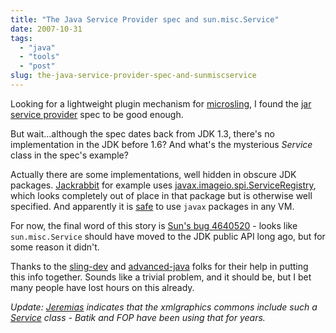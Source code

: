 ```yaml
---
title: "The Java Service Provider spec and sun.misc.Service"
date: 2007-10-31
tags: 
  - "java"
  - "tools"
  - "post"
slug: the-java-service-provider-spec-and-sunmiscservice
---
```


Looking for a lightweight plugin mechanism for [microsling](https://issues.apache.org/jira/browse/SLING-47), I found the [jar service provider](http://java.sun.com/j2se/1.4.2/docs/guide/jar/jar.html#Service%20Provider) spec to be good enough.

But wait...although the spec dates back from JDK 1.3, there's no implementation in the JDK before 1.6? And what's the mysterious _Service_ class in the spec's example?

Actually there are some implementations, well hidden in obscure JDK packages. [Jackrabbit](http://jackrabbit.apache.org) for example uses [javax.imageio.spi.ServiceRegistry](http://java.sun.com/j2se/1.4.2/docs/api/javax/imageio/spi/ServiceRegistry.html), which looks completely out of place in that package but is otherwise well specified. And apparently it is [safe](http://java.sun.com/products/jdk/faq/faq-sun-packages.html) to use `javax` packages in any VM.

For now, the final word of this story is [Sun's bug 4640520](http://bugs.sun.com/bugdatabase/view_bug.do?bug_id=4640520) - looks like `sun.misc.Service` should have moved to the JDK public API long ago, but for some reason it didn't.

Thanks to the [sling-dev](http://incubator.apache.org/sling) and [advanced-java](http://discuss.develop.com/advanced-java.html) folks for their help in putting this info together. Sounds like a trivial problem, and it should be, but I bet many people have lost hours on this already.

_Update: [Jeremias](http://www.jeremias-maerki.ch/) indicates that the xmlgraphics commons include such a [Service](http://svn.apache.org/viewvc/xmlgraphics/commons/trunk/src/java/org/apache/xmlgraphics/util/Service.java?view=markup) class - Batik and FOP have been using that for years._
